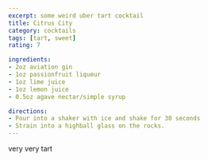 ```yaml
---
excerpt: some weird uber tart cocktail
title: Citrus City
category: cocktails
tags: [tart, sweet]
rating: 7

ingredients:
- 2oz aviation gin
- 1oz passionfruit liqueur
- 1oz lime juice
- 1oz lemon juice
- 0.5oz agave nectar/simple syrup

directions:
- Pour into a shaker with ice and shake for 30 seconds
- Strain into a highball glass on the rocks.
---
```


very very tart